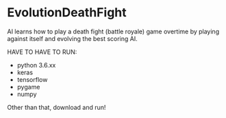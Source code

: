 # EvolutionDeathFight
AI learns how to play a death fight (battle royale) game overtime by playing against itself and evolving the best scoring AI.

HAVE TO HAVE TO RUN:
- python 3.6.xx
- keras
- tensorflow
- pygame
- numpy

Other than that, download and run!
